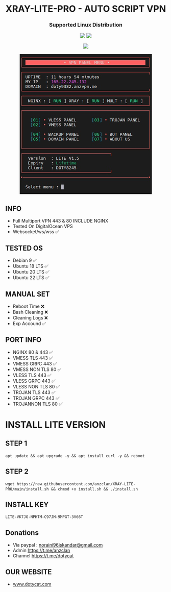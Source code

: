 
<h1 align="center">XRAY-LITE-PRO - AUTO SCRIPT VPN</h1>

<h3 align="center">Supported Linux Distribution</h3>
<p align="center"><img src="https://img.shields.io/static/v1?style=for-the-badge&logo=debian&label=Debian%209&message=Buster&color=red"> <img src="https://img.shields.io/static/v1?style=for-the-badge&logo=ubuntu&label=Ubuntu%2018&message=18.04 LTS&color=red"> </p>

<p align="center">
<img height=21 src="https://komarev.com/ghpvc/?username=anzclan">
</p>
<p align="center">
<img src="https://raw.githubusercontent.com/anzclan/XRAY-LITE-PRO/main/qq.jpg" />
</p>

## INFO
* Full Multiport VPN 443 & 80 INCLUDE NGINX
* Tested On DigitalOcean VPS
* Websocket/ws/wss ✅


## TESTED OS
* Debian 9 ✅
* Ubuntu 18 LTS ✅
* Ubuntu 20 LTS ✅
* Ubuntu 22 LTS ✅

## MANUAL SET
* Reboot Time ❌
* Bash Cleaning ❌
* Cleaning Logs ❌
* Exp Accound ✅

## PORT INFO
* NGINX 80 & 443 ✅
* VMESS TLS 443 ✅
* VMESS GRPC 443 ✅
* VMESS NON TLS 80 ✅
* VLESS TLS 443 ✅ 
* VLESS GRPC 443 ✅ 
* VLESS NON TLS 80 ✅
* TROJAN TLS 443 ✅ 
* TROJAN GRPC 443 ✅
* TROJANNON TLS 80 ✅

# INSTALL LITE VERSION
## STEP 1
<pre><code>apt update && apt upgrade -y && apt install curl -y && reboot</code></pre>
## STEP 2
<pre><code>wget https://raw.githubusercontent.com/anzclan/XRAY-LITE-PRO/main/install.sh && chmod +x install.sh && ./install.sh</code></pre>

## INSTALL KEY
<pre><code>LITE-VK7JG-NPHTM-C97JM-9MPGT-3V66T</code></pre>

## Donations
* Via paypal : noraini96iskandar@gmail.com
* Admin https://t.me/anzclan
* Channel https://t.me/dotycat

## OUR WEBSITE
* www.dotycat.com
